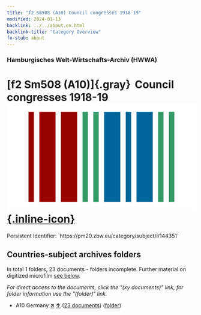 ```yaml
---
title: "f2 Sm508 (A10) Council congresses 1918-19"
modified: 2024-01-13
backlink: ../../about.en.html
backlink-title: "Category Overview"
fn-stub: about
---
```


### Hamburgisches Welt-Wirtschafts-Archiv (HWWA)

# [f2 Sm508 (A10)]{.gray}&#8201; Council congresses 1918-19 &#160; [![Wikidata](/images/Wikidata-logo.svg "Wikidata"){.inline-icon}](http://www.wikidata.org/entity/Q104699616)

<div class="hint">Persistent Identifier: `https://pm20.zbw.eu/category/subject/i/144351`</div>







## Countries-subject archives folders







In total 1 folders, 23 documents - folders incomplete. Further material on digitized microfilm [see below](#filmsections).

_For direct access to the documents, click the "(xy documents)" link, for folder information use the "(folder)" link._


- A10 Germany [**&nearr;**](../../../geo/i/126128/about.en.html "Germany (all folders)") [**&uarr;**](../../../geo/about.en.html#A10 "Country category system") (<a href="https://pm20.zbw.eu/iiifview/folder/sh/126128,144351" title="about: Germany : Council congresses 1918-19" target="_blank">23 documents</a>) ([folder](../../../../folder/sh/1261xx/126128/1443xx/144351/about.en.html))



<a id="filmsections" />













